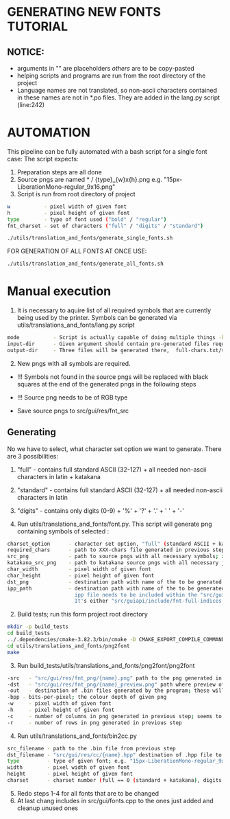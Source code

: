 # GENERATING NEW FONTS TUTORIAL
## NOTICE:
 * arguments in "" are placeholders *others* are to be copy-pasted
 * helping scripts and programs are run from the root directory of the project
 * Language names are not translated, so non-ascii characters contained in these names are not in *.po files. They are added in the lang.py script (line:242)

# AUTOMATION
This pipeline can be fully automated with a bash script for a single font case:
The script expects:
1. Preparation steps are all done
2. Source pngs are named * / \{type}_\{w}x\{h}.png e.g. "15px-LiberationMono-regular_9x16.png"
3. Script is run from root directory of project

```bash
w           - pixel width of given font
h           - pixel height of given font
type        - type of font used ("bold" / "regular")
fnt_charset - set of characters ("full" / "digits" / "standard")

./utils/translation_and_fonts/generate_single_fonts.sh
```

FOR GENERATION OF ALL FONTS AT ONCE USE:
```bash
./utils/translation_and_fonts/generate_all_fonts.sh
```

# Manual execution
1. It is necessary to aquire list of all required symbols that are currently being used by the printer. Symbols can be generated via utils/translations_and_fonts/lang.py script
```bash
mode           - Script is actually capable of doing multiple things -h will show you the
input-dir      - Given argument should contain pre-generated files required; the directory needs to contain po files with translations
output-dir     - Three files will be generated there,  full-chars.txt/standard-chars.txt/digits-chars.txt containing necessary characters
```

2. New pngs with all symbols are required.
 * !!! Symbols not found in the source pngs will be replaced with black squares at the end of the generated pngs in the following steps
 * !!! Source png needs to be of RGB type

 * Save source pngs to src/gui/res/fnt_src

## Generating
No we have to select, what character set option we want to generate. There are 3 possibilities:
1. "full"       - contains full standard ASCII (32-127) + all needed non-ascii characters in latin + katakana
2. "standard"   - contains full standard ASCII (32-127) + all needed non-ascii characters in latin
3. "digits"     - contains only digits (0-9) + '%' + '?' + '.' + ' ' + '-'


1. Run utils/translations_and_fonts/font.py. This script will generate png containing symbols of selected :
```bash
charset_option      - character set option, "full" (standard ASCII + katakana) or "digits" (0-9 + '.' + '?' + '%' + '-')
required_chars      - path to XXX-chars file generated in previous steps, only the .txt variant works; "{path}XXX-chars.txt" (XXX can be "full" / "standard" / "digits")
src_png             - path to source pngs with all necessary symbols; if source png is not of RGB type, script will return ERROR; "src/gui/res/fnt_src/{name}"
katakana_src_png    - path to katakana source pngs with all necessary japanese symbols; if source png is not of RGB type, script will return ERROR; "src/gui/res/fnt_src/{name}"
char_width          - pixel width of given font
char_height         - pixel height of given font
dst_png             - destination path with name of the to be gnerated png;" src/gui/res/fnt_png/{name}"; convention is "font_{type}_{w}x{h}.png" e.g. "font_bold_9x16.png"
ipp_path            - destination path with name of the to be generated ipp file; ipp file contains indexes of all chars required within generated png, therefore every character set option must have it's own ipp file.
                      ipp file needs to be included within the "src/guiapi/include/", there is no problem with it being rewritten multiple times.
                      It's either "src/guiapi/include/fnt-full-indices.ipp" or "src/guiapi/include/fnt-standard-indices.ipp" or "src/guiapi/include/fnt-digits-indices.ipp"
```

2. Build tests; run this form project root directory
```bash
mkdir -p build_tests
cd build_tests
../.dependencies/cmake-3.82.3/bin/cmake -D CMAKE_EXPORT_COMPILE_COMMANDS:BOOL=YES -D CMAKE_C_FLAGS="-O0 -ggdb3" -D CMAKE_CXX_FLAGS="-O0 -ggdb3 -std=c++20" -D CMAKE_BUILD_TYPE=Debug ..
cd utils/translations_and_fonts/png2font
make
```

3. Run build_tests/utils/translations_and_fonts/png2font/png2font
```bash
-src   - "src/gui/res/fnt_png/{name}.png" path to the png generated in step 1); png containing only symbols used by the printer
-dst   - "src/gui/res/fnt_png/{name}_preview.png" path where preview of the font will be generated. Basically the same png, just inverted colours (white letters on black).
-out   - destination of .bin files generated by the program; these will be used in the next step so name them properly; bin files will not be saved to git, they can be saved wherever
-bpp - bits-per-pixel; the colour depth of given png
-w     - pixel width of given font
-h     - pixel height of given font
-c     - number of columns in png generated in previous step; seems to be always "16"
-r     - number of rows in png generated in previous step
```

4. Run utils/translations_and_fonts/bin2cc.py
```bash
src_filename - path to the .bin file from previous step
dst_filename - "src/gui/res/cc/{name}.hpp" destination of .hpp file to be included; name of header file should correspond used png file from step 1
type         - type of given font; e.g. "15px-LiberationMono-regular_9x16.png" -> type = regular
width        - pixel width of given font
height       - pixel height of given font
charset      - charset number (full == 0 (standard + katakana), digits == 1 (digits + '.' + '?' + '%'))
```

5. Redo steps 1-4 for all fonts that are to be changed
6. At last chang includes in src/gui/fonts.cpp to the ones just added and cleanup unused ones
